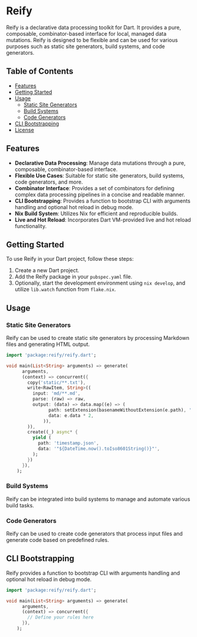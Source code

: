 # Reify

Reify is a declarative data processing toolkit for Dart. It provides a pure, composable, combinator-based interface for local, managed data mutations. Reify is designed to be flexible and can be used for various purposes such as static site generators, build systems, and code generators.

## Table of Contents

- [Features](#features)
- [Getting Started](#getting-started)
- [Usage](#usage)
  - [Static Site Generators](#static-site-generators)
  - [Build Systems](#build-systems)
  - [Code Generators](#code-generators)
- [CLI Bootstrapping](#cli-bootstrapping)
- [License](#license)

## Features

- **Declarative Data Processing**: Manage data mutations through a pure, composable, combinator-based interface.
- **Flexible Use Cases**: Suitable for static site generators, build systems, code generators, and more.
- **Combinator Interface**: Provides a set of combinators for defining complex data processing pipelines in a concise and readable manner.
- **CLI Bootstrapping**: Provides a function to bootstrap CLI with arguments handling and optional hot reload in debug mode.
- **Nix Build System**: Utilizes Nix for efficient and reproducible builds.
- **Live and Hot Reload**: Incorporates Dart VM-provided live and hot reload functionality.

## Getting Started

To use Reify in your Dart project, follow these steps:

1. Create a new Dart project.
2. Add the Reify package in your `pubspec.yaml` file.
3. Optionally, start the development environment using `nix develop`, and utilize `lib.watch` function from `flake.nix`.

## Usage

### Static Site Generators

Reify can be used to create static site generators by processing Markdown files and generating HTML output.

```dart
import 'package:reify/reify.dart';

void main(List<String> arguments) => generate(
      arguments,
      (context) => concurrent({
        copy('static/**.txt'),
        write<RawItem, String>((
          input: 'md/**.md',
          parse: (raw) => raw,
          output: (data) => data.map((e) => (
                path: setExtension(basenameWithoutExtension(e.path), '.html'),
                data: e.data * 2,
              )),
        )),
        create((_) async* {
          yield (
            path: 'timestamp.json',
            data: '"${DateTime.now().toIso8601String()}"',
          );
        })
      }),
    );
```

### Build Systems

Reify can be integrated into build systems to manage and automate various build tasks.

### Code Generators

Reify can be used to create code generators that process input files and generate code based on predefined rules.

## CLI Bootstrapping

Reify provides a function to bootstrap CLI with arguments handling and optional hot reload in debug mode.

```dart
import 'package:reify/reify.dart';

void main(List<String> arguments) => generate(
      arguments,
      (context) => concurrent({
        // Define your rules here
      }),
    );
```
